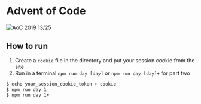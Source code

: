 # Advent of Code
![AoC 2019 13/25](https://img.shields.io/badge/AoC%202019-13%2F25-orange)

## How to run
1. Create a `cookie` file in the directory and put your session cookie from the site
2. Run in a terminal `npm run day [day]` or `npm run day [day]+` for part two

```sh
$ echo your_session_cookie_token > cookie
$ npm run day 1
$ npm run day 1+
```
